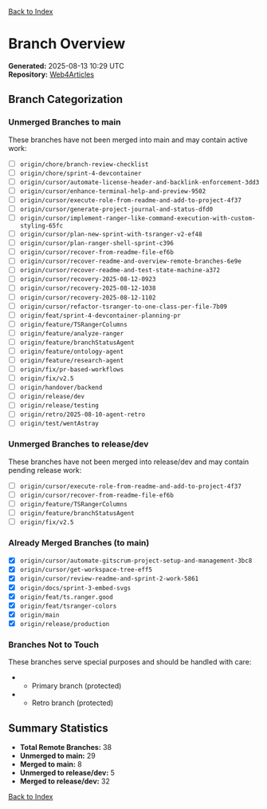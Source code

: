 [Back to Index](../../../index.md)

# Branch Overview

**Generated:** 2025-08-13 10:29 UTC  
**Repository:** [Web4Articles](https://github.com/Cerulean-Circle-GmbH/Web4Articles)

## Branch Categorization

### Unmerged Branches to main

These branches have not been merged into main and may contain active work:

- [ ] `origin/chore/branch-review-checklist`
- [ ] `origin/chore/sprint-4-devcontainer`
- [ ] `origin/cursor/automate-license-header-and-backlink-enforcement-3dd3`
- [ ] `origin/cursor/enhance-terminal-help-and-preview-9502`
- [ ] `origin/cursor/execute-role-from-readme-and-add-to-project-4f37`
- [ ] `origin/cursor/generate-project-journal-and-status-dfd0`
- [ ] `origin/cursor/implement-ranger-like-command-execution-with-custom-styling-65fc`
- [ ] `origin/cursor/plan-new-sprint-with-tsranger-v2-ef48`
- [ ] `origin/cursor/plan-ranger-shell-sprint-c396`
- [ ] `origin/cursor/recover-from-readme-file-ef6b`
- [ ] `origin/cursor/recover-readme-and-overview-remote-branches-6e9e`
- [ ] `origin/cursor/recover-readme-and-test-state-machine-a372`
- [ ] `origin/cursor/recovery-2025-08-12-0923`
- [ ] `origin/cursor/recovery-2025-08-12-1038`
- [ ] `origin/cursor/recovery-2025-08-12-1102`
- [ ] `origin/cursor/refactor-tsranger-to-one-class-per-file-7b09`
- [ ] `origin/feat/sprint-4-devcontainer-planning-pr`
- [ ] `origin/feature/TSRangerColumns`
- [ ] `origin/feature/analyze-ranger`
- [ ] `origin/feature/branchStatusAgent`
- [ ] `origin/feature/ontology-agent`
- [ ] `origin/feature/research-agent`
- [ ] `origin/fix/pr-based-workflows`
- [ ] `origin/fix/v2.5`
- [ ] `origin/handover/backend`
- [ ] `origin/release/dev`
- [ ] `origin/release/testing`
- [ ] `origin/retro/2025-08-10-agent-retro`
- [ ] `origin/test/wentAstray`

### Unmerged Branches to release/dev

These branches have not been merged into release/dev and may contain pending release work:

- [ ] `origin/cursor/execute-role-from-readme-and-add-to-project-4f37`
- [ ] `origin/cursor/recover-from-readme-file-ef6b`
- [ ] `origin/feature/TSRangerColumns`
- [ ] `origin/feature/branchStatusAgent`
- [ ] `origin/fix/v2.5`

### Already Merged Branches (to main)

- [x] `origin/cursor/automate-gitscrum-project-setup-and-management-3bc8`
- [x] `origin/cursor/get-workspace-tree-eff5`
- [x] `origin/cursor/review-readme-and-sprint-2-work-5861`
- [x] `origin/docs/sprint-3-embed-svgs`
- [x] `origin/feat/ts.ranger.good`
- [x] `origin/feat/tsranger-colors`
- [x] `origin/main`
- [x] `origin/release/production`

### Branches Not to Touch

These branches serve special purposes and should be handled with care:

-  - Primary branch (protected)
-  - Retro branch (protected)

## Summary Statistics

- **Total Remote Branches:** 38
- **Unmerged to main:** 29
- **Merged to main:** 8
- **Unmerged to release/dev:** 5
- **Merged to release/dev:** 32

[Back to Index](../../../index.md)
